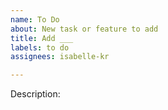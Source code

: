 ```yaml
---
name: To Do
about: New task or feature to add
title: Add ___
labels: to do
assignees: isabelle-kr

---
```


Description:
